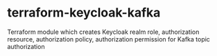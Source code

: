 # terraform-keycloak-kafka

Terraform module which creates Keycloak realm role, authorization resource, authorization policy, authorization permission for Kafka topic authorization

